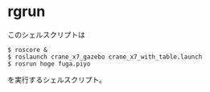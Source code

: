 # rgrun

このシェルスクリプトは

```
$ roscore &
$ roslaunch crane_x7_gazebo crane_x7_with_table.launch
$ rosrun hoge fuga.piyo
```

を実行するシェルスクリプト。



